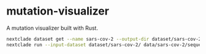 # mutation-visualizer
A mutation visualizer built with Rust.

```bash
nextclade dataset get --name sars-cov-2 --output-dir dataset/sars-cov-2
nextclade run --input-dataset dataset/sars-cov-2/ data/sars-cov-2/sequences.fasta  --output-all data/sars-cov-2/nextclade
```
